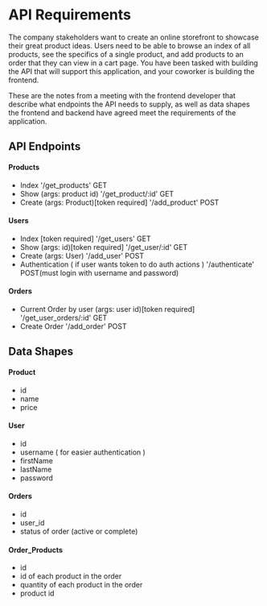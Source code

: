 # API Requirements

The company stakeholders want to create an online storefront to showcase their great product ideas. Users need to be able to browse an index of all products, see the specifics of a single product, and add products to an order that they can view in a cart page. You have been tasked with building the API that will support this application, and your coworker is building the frontend.

These are the notes from a meeting with the frontend developer that describe what endpoints the API needs to supply, as well as data shapes the frontend and backend have agreed meet the requirements of the application.

## API Endpoints

#### Products

- Index '/get_products' GET
- Show (args: product id) '/get_product/:id' GET
- Create (args: Product)[token required] '/add_product' POST

#### Users

- Index [token required] '/get_users' GET
- Show (args: id)[token required] '/get_user/:id' GET
- Create (args: User) '/add_user' POST
- Authentication ( if user wants token to do auth actions ) '/authenticate' POST(must login with username and password)
#### Orders

- Current Order by user (args: user id)[token required] '/get_user_orders/:id' GET
- Create Order '/add_order' POST

## Data Shapes

#### Product

- id
- name
- price

#### User

- id
- username ( for easier authentication )
- firstName
- lastName
- password

#### Orders

- id
- user_id
- status of order (active or complete)

#### Order_Products

- id
- id of each product in the order
- quantity of each product in the order
- product id
